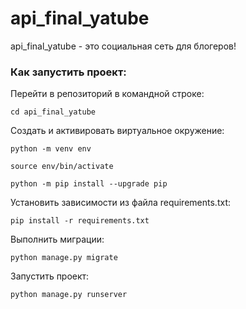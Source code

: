 # api_final_yatube
api_final_yatube - это социальная сеть для блогеров!

### Как запустить проект:

Перейти в репозиторий в командной строке:

```
cd api_final_yatube
```

Cоздать и активировать виртуальное окружение:

```
python -m venv env
```

```
source env/bin/activate
```

```
python -m pip install --upgrade pip
```

Установить зависимости из файла requirements.txt:

```
pip install -r requirements.txt
```

Выполнить миграции:

```
python manage.py migrate
```

Запустить проект:

```
python manage.py runserver